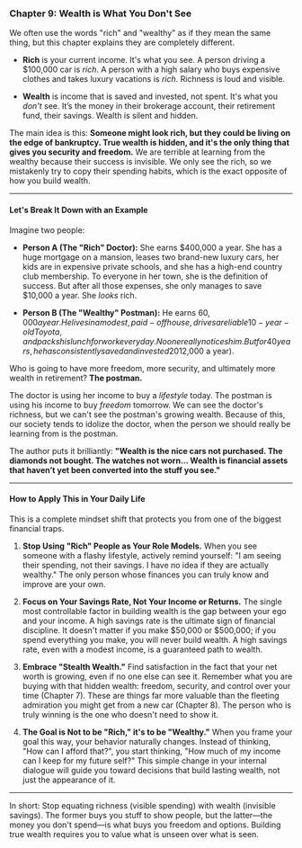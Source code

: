 ### **Chapter 9: Wealth is What You Don't See**

We often use the words "rich" and "wealthy" as if they mean the same thing, but this chapter explains they are completely different.

*   **Rich** is your current income. It's what you see. A person driving a $100,000 car is *rich*. A person with a high salary who buys expensive clothes and takes luxury vacations is *rich*. Richness is loud and visible.

*   **Wealth** is income that is saved and invested, not spent. It's what you *don't* see. It’s the money in their brokerage account, their retirement fund, their savings. Wealth is silent and hidden.

The main idea is this: **Someone might look rich, but they could be living on the edge of bankruptcy. True wealth is hidden, and it's the only thing that gives you security and freedom.** We are terrible at learning from the wealthy because their success is invisible. We only see the rich, so we mistakenly try to copy their spending habits, which is the exact opposite of how you build wealth.

---

#### **Let's Break It Down with an Example**

Imagine two people:

*   **Person A (The "Rich" Doctor):** She earns $400,000 a year. She has a huge mortgage on a mansion, leases two brand-new luxury cars, her kids are in expensive private schools, and she has a high-end country club membership. To everyone in her town, she is the definition of success. But after all those expenses, she only manages to save $10,000 a year. She *looks* rich.

*   **Person B (The "Wealthy" Postman):** He earns $60,000 a year. He lives in a modest, paid-off house, drives a reliable 10-year-old Toyota, and packs his lunch for work every day. No one really notices him. But for 40 years, he has consistently saved and invested 20% of his income ($12,000 a year).

Who is going to have more freedom, more security, and ultimately more wealth in retirement? **The postman.**

The doctor is using her income to buy a *lifestyle* today. The postman is using his income to buy *freedom* tomorrow. We can see the doctor's richness, but we can't see the postman's growing wealth. Because of this, our society tends to idolize the doctor, when the person we should really be learning from is the postman.

The author puts it brilliantly: **"Wealth is the nice cars not purchased. The diamonds not bought. The watches not worn... Wealth is financial assets that haven’t yet been converted into the stuff you see."**

---

#### **How to Apply This in Your Daily Life**

This is a complete mindset shift that protects you from one of the biggest financial traps.

1.  **Stop Using "Rich" People as Your Role Models.** When you see someone with a flashy lifestyle, actively remind yourself: "I am seeing their spending, not their savings. I have no idea if they are actually wealthy." The only person whose finances you can truly know and improve are your own.

2.  **Focus on Your Savings Rate, Not Your Income or Returns.** The single most controllable factor in building wealth is the gap between your ego and your income. A high savings rate is the ultimate sign of financial discipline. It doesn't matter if you make $50,000 or $500,000; if you spend everything you make, you will never build wealth. A high savings rate, even with a modest income, is a guaranteed path to wealth.

3.  **Embrace "Stealth Wealth."** Find satisfaction in the fact that your net worth is growing, even if no one else can see it. Remember what you are buying with that hidden wealth: freedom, security, and control over your time (Chapter 7). These are things far more valuable than the fleeting admiration you might get from a new car (Chapter 8). The person who is truly winning is the one who doesn't need to show it.

4.  **The Goal is Not to be "Rich," it's to be "Wealthy."** When you frame your goal this way, your behavior naturally changes. Instead of thinking, "How can I afford that?", you start thinking, "How much of my income can I keep for my future self?" This simple change in your internal dialogue will guide you toward decisions that build lasting wealth, not just the appearance of it.

---
In short: Stop equating richness (visible spending) with wealth (invisible savings). The former buys you stuff to show people, but the latter—the money you don't spend—is what buys you freedom and options. Building true wealth requires you to value what is unseen over what is seen.
